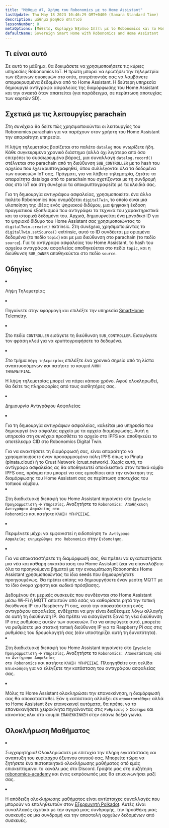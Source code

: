 ```yaml
---
title: "Μάθημα #7, Χρήση του Robonomics με το Home Assistant"
lastUpdate: Thu May 18 2023 10:46:29 GMT+0400 (Samara Standard Time)
description: μάθημα βοηθού σπιτιού
lessonNumber: 8
metaOptions: [Μάθετε, Κυρίαρχο Έξυπνο Σπίτι με το Robonomics και το Home Assistant]
defaultName: Sovereign Smart Home with Robonomics and Home Assistant
---
```


## Τι είναι αυτό

Σε αυτό το μάθημα, θα δοκιμάσετε να χρησιμοποιήσετε τις κύριες υπηρεσίες Robonomics IoT. Η πρώτη μπορεί να ερωτήσει την τηλεμετρία των έξυπνων συσκευών στο σπίτι, επιτρέποντάς σας να λαμβάνετε απομακρυσμένα δεδομένα από το Home Assistant. Η δεύτερη υπηρεσία δημιουργεί αντίγραφα ασφαλείας της διαμόρφωσης του Home Assistant και την ανακτά όταν απαιτείται (για παράδειγμα, σε περίπτωση αποτυχίας των καρτών SD).


## Σχετικά με τις λειτουργίες parachain

Στη συνέχεια θα δείτε πώς χρησιμοποιούνται οι λειτουργίες του Robonomics parachain για να παρέχουν στον χρήστη του Home Assistant την απαραίτητη υπηρεσία. 

Η λήψη τηλεμετρίας βασίζεται στο παλέτο <code>datalog</code> που γνωρίζετε ήδη. Κάθε συγκεκριμένο χρονικό διάστημα (αλλά όχι λιγότερο από όσο επιτρέπει το συσσωρευμένο βάρος), μια συναλλαγή <code>datalog.record()</code> στέλνεται στο parachain από τη διεύθυνση <code>SUB_CONTROLLER</code> με το hash του αρχείου που έχει κρυπτογραφηθεί, όπου συλλέγονται όλα τα δεδομένα των συσκευών IoT σας. Πράγματι, για να λάβετε τηλεμετρία, ζητάτε τα απαραίτητα datalogs από το parachain που σχετίζονται με τη συνδρομή σας στο IoT και στη συνέχεια τα αποκρυπτογραφείτε με τα κλειδιά σας.

Για τη δημιουργία αντιγράφου ασφαλείας, χρησιμοποιείται ένα άλλο παλέτο Robonomics που ονομάζεται <code>digitalTwin</code>, το οποίο είναι μια υλοποίηση της ιδέας ενός ψηφιακού διδύμου, μια ψηφιακή έκδοση πραγματικού εξοπλισμού που αντιγράφει τα τεχνικά του χαρακτηριστικά και τα ιστορικά δεδομένα του. Αρχικά, δημιουργείται ένα μοναδικό ID για το ψηφιακό δίδυμο του Home Assistant σας χρησιμοποιώντας το <code>digitalTwin.create()</code> extrinsic. Στη συνέχεια, χρησιμοποιώντας το <code>digitalTwin.setSource()</code> extrinsic, αυτό το ID συνδέεται με ορισμένα δεδομένα (το πεδίο <code>topic</code>) και με μια διεύθυνση στο parachain (το πεδίο <code>source</code>). Για το αντίγραφο ασφαλείας του Home Assistant, το hash του αρχείου αντιγράφου ασφαλείας αποθηκεύεται στο πεδίο <code>topic</code>, και η διεύθυνση <code>SUB_OWNER</code> αποθηκεύεται στο πεδίο <code>source</code>.

## Οδηγίες

<List type="numbers">

<li>

Λήψη Τηλεμετρίας

<List>


<li>

Πηγαίνετε στην εφαρμογή και επιλέξτε την υπηρεσία [SmartHome Telemetry](https://dapp.robonomics.network/#/smarthome-telemetry).

<LessonVideo  :videos="[{src: 'https://crustipfs.info/ipfs/Qmao9RoWcKo2qs4PAGtm5gqHzyAHJcpDqNLgciU35FJeVm', type:'mp4'}]" />

</li>

<li>

Στο πεδίο <code>CONTROLLER</code> εισάγετε τη διεύθυνση <code>SUB_CONTROLLER</code>. Εισαγάγετε τον φράση κλειί για να κρυπτογραφήσετε τα δεδομένα.

</li>

<li>

Στο τμήμα <code>Λήψη τηλεμετρίας</code> επιλέξτε ένα χρονικό σημείο από τη λίστα αναπτυσσόμενων και πατήστε το κουμπί <code>ΛΗΨΗ ΤΗΛΕΜΕΤΡΙΑΣ</code>.


Η λήψη τηλεμετρίας μπορεί να πάρει κάποιο χρόνο. Αφού ολοκληρωθεί, θα δείτε τις πληροφορίες από τους αισθητήρες σας.

</li>
</List>
</li>


<li>

Δημιουργία Αντιγράφου Ασφαλείας

<List>

<li>

Για τη δημιουργία αντιγράφων ασφαλείας, καλείται μια υπηρεσία που δημιουργεί ένα ασφαλές αρχείο με τα αρχεία διαμόρφωσης. Αυτή η υπηρεσία στη συνέχεια προσθέτει το αρχείο στο IPFS και αποθηκεύει το αποτέλεσμα CID στο Robonomics Digital Twin.

<robo-academy-note type="warning" title="WARNING">
Για να ανακτήσετε τη διαμόρφωσή σας, είναι απαραίτητο να χρησιμοποιήσετε έναν προσαρμοσμένο πύλη IPFS όπως το Pinata (pinata.cloud) ή το Crust Network (crust.network). Χωρίς αυτό, το αντίγραφο ασφαλείας ας θα αποθηκευτεί αποκλειστικά στον τοπικό κόμβο IPFS σας, πράγμα που μπορεί να σας εμποδίσει από την ανάκτηση της διαμόρφωσης του Home Assistant σας σε περίπτωση αποτυχίας του τοπικού κόμβου. 
</robo-academy-note>

<LessonVideo  :videos="[{src: 'https://crustipfs.info/ipfs/QmVo91dLaAYgFDM1vrL2PYfAffM6SGGC59ZERbfHR44tqW', type:'mp4'}]" />

</li>

<li>

Στη διαδικτυακή διεπαφή του Home Assistant πηγαίνετε στο <code>Εργαλεία Προγραμματιστή</code> -> <code>Υπηρεσίες</code>. Αναζητήστε το <code>Robonomics: Αποθήκευση Αντιγράφου Ασφαλείας στο Robonomics</code> και πατήστε <code>ΚΛΗΣΗ ΥΠΗΡΕΣΙΑΣ</code>.

</li>

<li>

Περιμένετε μέχρι να εμφανιστεί η ειδοποίηση <code>Το Αντίγραφο Ασφαλείας ενημερώθηκε στο Robonomics</code> στην <code>Ειδοποίηση</code>.

</li>

<li>

Για να αποκαταστήσετε τη διαμόρφωσή σας, θα πρέπει να εγκαταστήσετε μια νέα και καθαρή εγκατάσταση του Home Assistant (και να επαναλάβετε όλα τα προηγούμενα βήματα) με την ενσωμάτωση Robonomics Home Assistant χρησιμοποιώντας τα ίδια seeds που δημιουργήσατε προηγουμένως. Θα πρέπει επίσης να δημιουργήσετε έναν μεσίτη MQTT με το ίδιο όνομα χρήστη και κωδικό πρόσβασης.

<robo-academy-note type="warning" title="WARNING">
Δεδομένου ότι μερικές συσκευές που συνδέονται στο Home Assistant μέσω Wi-Fi ή MQTT απαιτούν από εσάς να καθορίσετε ρητά την τοπική διεύθυνση IP του Raspberry Pi σας, κατά την αποκατάσταση ενός αντιγράφου ασφαλείας, ενδέχεται να μην είναι διαθέσιμες λόγω αλλαγής σε αυτή τη διεύθυνση IP. Θα πρέπει να εισαγάγετε ξανά τη νέα διεύθυνση IP στις ρυθμίσεις αυτών των συσκευών. Για να αποφύγετε αυτό, μπορείτε να ρυθμίσετε μια στατική τοπική διεύθυνση IP για το Raspberry Pi σας στις ρυθμίσεις του δρομολογητή σας (εάν υποστηρίζει αυτή τη δυνατότητα).
</robo-academy-note>

<LessonVideo  :videos="[{src: 'https://crustipfs.info/ipfs/QmWmnmkXUcPXsAnQzwN3UEuki2GMYnQDx3vhgjEypCU8aR', type:'mp4'}]" />


</li>

<li>

Στη διαδικτυακή διεπαφή του Home Assistant πηγαίνετε στο <code>Εργαλεία Προγραμματιστή</code> -> <code>Υπηρεσίες</code>. Αναζητήστε το <code>Robonomics: Αποκατάσταση από το Αντίγραφο Ασφαλείας στο Robonomics</code> και πατήστε <code>ΚΛΗΣΗ ΥΠΗΡΕΣΙΑΣ</code>. Πλοηγηθείτε στη σελίδα <code>Επισκόπηση</code> για να ελέγξετε την κατάσταση του αντιγράφου ασφαλείας σας.

</li>

<li>

Μόλις το Home Assistant ολοκληρώσει την επανεκκίνηση, η διαμόρφωσή σας θα αποκατασταθεί. Εάν η κατάσταση αλλάξει σε <code>αποκαταστάθηκε</code> αλλά το Home Assistant δεν επανεκκινεί αυτόματα, θα πρέπει να το επανεκκινήσετε χειροκίνητα πηγαίνοντας στις <code>Ρυθμίσεις</code> > <code>Σύστημα</code> και κάνοντας κλικ στο κουμπί <code>ΕΠΑΝΕΚΚΙΝΗΣΗ</code> στην επάνω δεξιά γωνία.

</li>

</List>
</li>

</List>

## Ολοκλήρωση Μαθήματος

<List>

<li class="flex"> 

Συγχαρητήρια! Ολοκληρώσατε με επιτυχία την πλήρη εγκατάσταση και αναπτυξη του κυρίαρχου έξυπνου σπιτιού σας. Μπορείτε τώρα να ζητήσετε ένα πιστοποιητικό ολοκλήρωσης μαθήματος από εμάς επισκεπτόμενοι το κανάλι μας στο Discord. Γράψτε μας στη συζήτηση [robonomics-academy](https://discord.com/channels/803947358492557312/803947358492557315) και ένας εκπρόσωπός μας θα επικοινωνήσει μαζί σας.
</li>

<li class="flex">

Η απόδειξη ολοκλήρωσης μαθήματος είναι αντίστοιχες συναλλαγές που μπορούν να επαληθευτούν στον [Εξερευνητή Polkadot](https://robonomics.subscan.io/). Αυτές είναι συναλλαγές σχετικά με την αγορά μιας συνδρομής, την προσθήκη μιας συσκευής σε μια συνδρομή και την αποστολή αρχείων δεδομένων από συσκευές.

</li>

</List>